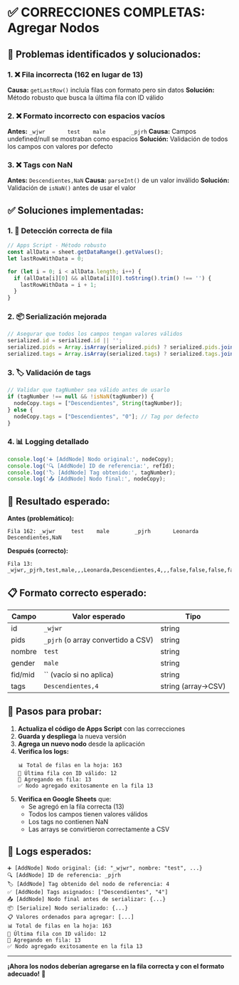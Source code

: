 # ✅ CORRECCIONES COMPLETAS: Agregar Nodos

## 🚨 **Problemas identificados y solucionados:**

### 1. **❌ Fila incorrecta (162 en lugar de 13)**
**Causa:** `getLastRow()` incluía filas con formato pero sin datos
**Solución:** Método robusto que busca la última fila con ID válido

### 2. **❌ Formato incorrecto con espacios vacíos**
**Antes:** `_wjwr		test	male		_pjrh`
**Causa:** Campos undefined/null se mostraban como espacios
**Solución:** Validación de todos los campos con valores por defecto

### 3. **❌ Tags con NaN**
**Antes:** `Descendientes,NaN`
**Causa:** `parseInt()` de un valor inválido
**Solución:** Validación de `isNaN()` antes de usar el valor

## ✅ **Soluciones implementadas:**

### 1. **🎯 Detección correcta de fila**
```javascript
// Apps Script - Método robusto
const allData = sheet.getDataRange().getValues();
let lastRowWithData = 0;

for (let i = 0; i < allData.length; i++) {
  if (allData[i][0] && allData[i][0].toString().trim() !== '') {
    lastRowWithData = i + 1;
  }
}
```

### 2. **📦 Serialización mejorada**
```javascript
// Asegurar que todos los campos tengan valores válidos
serialized.id = serialized.id || '';
serialized.pids = Array.isArray(serialized.pids) ? serialized.pids.join(',') : '';
serialized.tags = Array.isArray(serialized.tags) ? serialized.tags.join(',') : '';
```

### 3. **🏷️ Validación de tags**
```javascript
// Validar que tagNumber sea válido antes de usarlo
if (tagNumber !== null && !isNaN(tagNumber)) {
  nodeCopy.tags = ["Descendientes", String(tagNumber)];
} else {
  nodeCopy.tags = ["Descendientes", "0"]; // Tag por defecto
}
```

### 4. **📊 Logging detallado**
```javascript
console.log('➕ [AddNode] Nodo original:', nodeCopy);
console.log('🔍 [AddNode] ID de referencia:', refId);
console.log('🏷️ [AddNode] Tag obtenido:', tagNumber);
console.log('📤 [AddNode] Nodo final:', nodeCopy);
```

## 🎯 **Resultado esperado:**

**Antes (problemático):**
```
Fila 162: _wjwr		test	male		_pjrh		Leonarda	Descendientes,NaN
```

**Después (correcto):**
```
Fila 13: _wjwr,_pjrh,test,male,,,Leonarda,Descendientes,4,,,false,false,false,false
```

## 📋 **Formato correcto esperado:**

| Campo | Valor esperado | Tipo |
|-------|---------------|------|
| id | `_wjwr` | string |
| pids | `_pjrh` (o array convertido a CSV) | string |
| nombre | `test` | string |
| gender | `male` | string |
| fid/mid | `` (vacío si no aplica) | string |
| tags | `Descendientes,4` | string (array→CSV) |

## 🚀 **Pasos para probar:**

1. **Actualiza el código de Apps Script** con las correcciones
2. **Guarda y despliega** la nueva versión
3. **Agrega un nuevo nodo** desde la aplicación
4. **Verifica los logs:**
   ```
   📊 Total de filas en la hoja: 163
   📍 Última fila con ID válido: 12
   📍 Agregando en fila: 13
   ✅ Nodo agregado exitosamente en la fila 13
   ```
5. **Verifica en Google Sheets** que:
   - Se agregó en la fila correcta (13)
   - Todos los campos tienen valores válidos
   - Los tags no contienen NaN
   - Las arrays se convirtieron correctamente a CSV

## 🎯 **Logs esperados:**

```
➕ [AddNode] Nodo original: {id: "_wjwr", nombre: "test", ...}
🔍 [AddNode] ID de referencia: _pjrh
🏷️ [AddNode] Tag obtenido del nodo de referencia: 4
✅ [AddNode] Tags asignados: ["Descendientes", "4"]
📤 [AddNode] Nodo final antes de serializar: {...}
📦 [Serialize] Nodo serializado: {...}
📋 Valores ordenados para agregar: [...]
📊 Total de filas en la hoja: 163
📍 Última fila con ID válido: 12
📍 Agregando en fila: 13
✅ Nodo agregado exitosamente en la fila 13
```

---

**¡Ahora los nodos deberían agregarse en la fila correcta y con el formato adecuado!** 🎉
